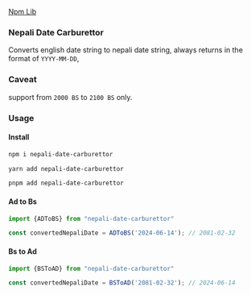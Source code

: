 [Npm Lib](https://www.npmjs.com/package/nepali-date-carburettor)

### Nepali Date Carburettor
Converts english date string to nepali date string, always returns in the format of `YYYY-MM-DD`,

### Caveat
support from `2000 BS` to `2100 BS` only.

### Usage
#### Install
``` bash
npm i nepali-date-carburettor
```
``` bash
yarn add nepali-date-carburettor
```
``` bash
pnpm add nepali-date-carburettor
```

#### Ad to Bs

```ts
import {ADToBS} from "nepali-date-carburettor"

const convertedNepaliDate = ADToBS('2024-06-14'); // 2081-02-32
```

#### Bs to Ad
```ts
import {BSToAD} from "nepali-date-carburettor"

const convertedNepaliDate = BSToAD('2081-02-32'); // 2024-06-14
```
